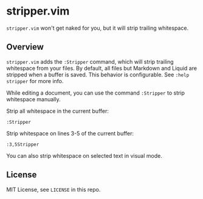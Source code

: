 # stripper.vim

`stripper.vim` won't get naked for you, but it will strip trailing whitespace.

## Overview

`stripper.vim` adds the `:Stripper` command, which will strip trailing
whitespace from your files. By default, all files but Markdown and Liquid are
stripped when a buffer is saved. This behavior is configurable. See
`:help stripper` for more info.

While editing a document, you can use the command `:Stripper` to strip
whitespace manually.

Strip all whitespace in the current buffer:

    :Stripper

Strip whitespace on lines 3-5 of the current buffer:

    :3,5Stripper

You can also strip whitespace on selected text in visual mode.

## License

MIT License, see `LICENSE` in this repo.
